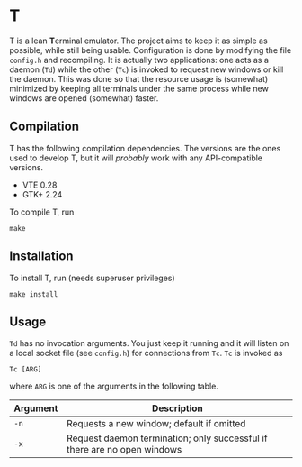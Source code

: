 # T #
T is a lean **T**erminal emulator. The project aims to keep it as simple as
possible, while still being usable. Configuration is done by modifying the file
`config.h` and recompiling. It is actually two applications: one acts as a
daemon (`Td`) while the other (`Tc`) is invoked to request new windows or kill
the daemon. This was done so that the resource usage is (somewhat) minimized by
keeping all terminals under the same process while new windows are opened
(somewhat) faster.

## Compilation ##
T has the following compilation dependencies. The versions are the ones used to
develop T, but it will *probably* work with any API-compatible versions.

* VTE 0.28
* GTK+ 2.24

To compile T, run

    make

## Installation ##
To install T, run (needs superuser privileges)

    make install

## Usage ##
`Td` has no invocation arguments. You just keep it running and it will listen on
a local socket file (see `config.h`) for connections from `Tc`. `Tc` is invoked
as

    Tc [ARG]

where `ARG` is one of the arguments in the following table.

Argument | Description
---------|-------------------------------------------------------------------------
`-n`     | Requests a new window; default if omitted
`-x`     | Request daemon termination; only successful if there are no open windows
